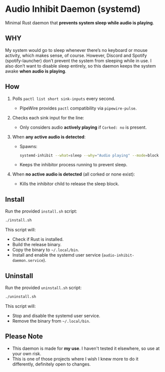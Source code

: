 # Audio Inhibit Daemon (systemd)

Minimal Rust daemon that **prevents system sleep while audio is playing**.

## WHY

My system would go to sleep whenever there’s no keyboard or mouse activity, which makes sense, of course. However, Discord and Spotify (spotify-launcher) don’t prevent the system from sleeping while in use. I also don’t want to disable sleep entirely, so this daemon keeps the system awake **when audio is playing**.

## How

1. Polls `pactl list short sink-inputs` every second.

   * PipeWire provides `pactl` compatibility via `pipewire-pulse`.
2. Checks each sink input for the line:

   * Only considers audio **actively playing** if `Corked: no` is present.
3. When **any active audio is detected**:

   * Spawns:

     ```bash
     systemd-inhibit --what=sleep --why="Audio playing" --mode=block sleep infinity
     ```
   * Keeps the inhibitor process running to prevent sleep.
4. When **no active audio is detected** (all corked or none exist):

   * Kills the inhibitor child to release the sleep block.

## Install

Run the provided `install.sh` script:

```bash
./install.sh
```

This script will:

* Check if Rust is installed.
* Build the release binary.
* Copy the binary to `~/.local/bin`.
* Install and enable the systemd user service (`audio-inhibit-daemon.service`).

## Uninstall

Run the provided `uninstall.sh` script:

```bash
./uninstall.sh
```

This script will:

* Stop and disable the systemd user service.
* Remove the binary from `~/.local/bin`.

## Please Note

* This daemon is made for **my use**. I haven't tested it elsewhere, so use at your own risk.
* This is one of those projects where I wish I knew more to do it differently, definitely open to changes.
